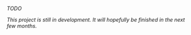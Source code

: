 _TODO_

_This project is still in development. It will hopefully be finished in the next few months._